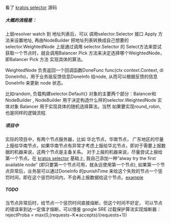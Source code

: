 
看了 [kratos selector](https://github.com/go-kratos/kratos/tree/v2.2.1/selector) 源码

##### 大概的流程是： 
上层resolver watch 到 地址列表后，可以 调用selector.Selector 接口 Apply 方法来设置地址, 再由NodeBuilder 把地址列表转换成自己想要的selector.WeightedNode
上层通过调用 selector.Selector 的 Select方法来尝试获取一个节点时，就会调用Balancer Pick 方法来决定选择哪个WeightedNode，即Balancer Pick 方法 实现具体的算法。

WeightedNode 负责返回一个回调函数DoneFunc func(ctx context.Context, di DoneInfo)，用于业务层反馈信息DoneInfo 给node, 从而可以根据反馈的信息DoneInfo 来更新 node 状态。

比如random, 负载构建selector.Default{} 对象的主要两个部分：Balancer和NodeBuilder , NodeBuilder 用于决定构造什么样的selector.WeightedNode 实体对象
Balancer 用于实现具体的随机选择算法。当然 如果要实现round_robin, 也是同样的逻辑流程.

##### 项目中
实际的项目中，有两个节点服务器，比如 华北节点，华南节点， 广东地区的尽量上报给华南节点，如果华南节点有异常才考虑上报给华北节点，即对于需要上报数据的机器来说，这两个节点是主备关系。
对于上报的机器来说，尽量尝试上报给第一个节点。在 [kratos selector](github.com/go-kratos/kratos/v2/selector) 基础上, 我自己添加一种“alway try the first available node” (即只要第一个节点可用，就永远使用第一个节点), 如果第一个节点异常后，业务层可以通过DoneInfo 的punishTime 来给这个失败的节点一个惩罚时间，即在这个惩罚时间内，不会再上报数据给这个节点。[example](https://github.com/jursonmo/selector/tree/master/example/tryfirst)

##### TODO
当节点异常后时，给节点一个惩罚时间直接熔断，但这个时间不好定， 可以节点的错误率到达一定值才熔断，可以借鉴 google SRE 过载保护算法实现熔断器：
rejectProba = max(0,(requests−K∗accepts)/(requests+1))



